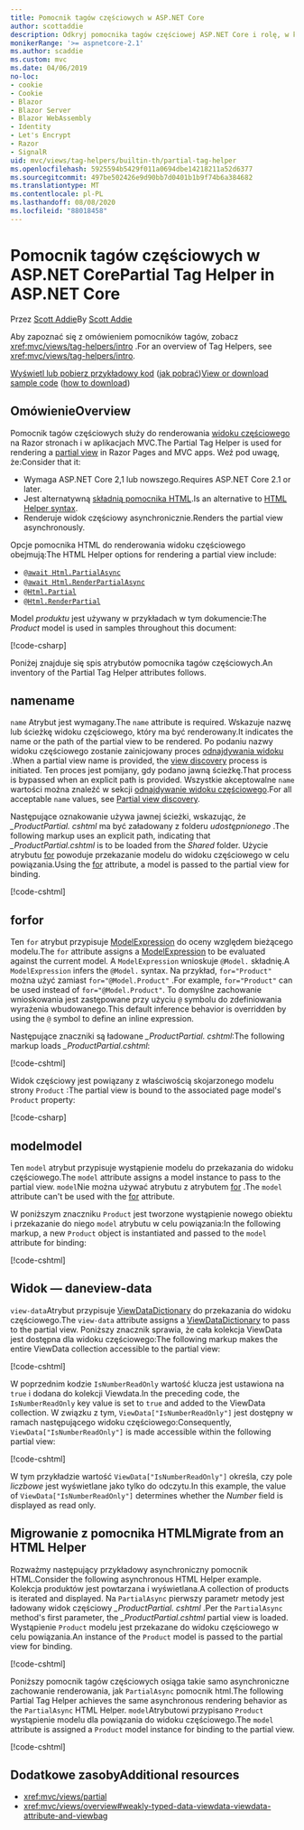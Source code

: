 ```yaml
---
title: Pomocnik tagów częściowych w ASP.NET Core
author: scottaddie
description: Odkryj pomocnika tagów częściowej ASP.NET Core i rolę, w której każda z jego atrybutów jest odtwarzana w wyniku renderowania częściowego widoku.
monikerRange: '>= aspnetcore-2.1'
ms.author: scaddie
ms.custom: mvc
ms.date: 04/06/2019
no-loc:
- cookie
- Cookie
- Blazor
- Blazor Server
- Blazor WebAssembly
- Identity
- Let's Encrypt
- Razor
- SignalR
uid: mvc/views/tag-helpers/builtin-th/partial-tag-helper
ms.openlocfilehash: 5925594b5429f011a0694dbe14218211a52d6377
ms.sourcegitcommit: 497be502426e9d90bb7d0401b1b9f74b6a384682
ms.translationtype: MT
ms.contentlocale: pl-PL
ms.lasthandoff: 08/08/2020
ms.locfileid: "88018458"
---
```

# <a name="partial-tag-helper-in-aspnet-core"></a><span data-ttu-id="a00cc-103">Pomocnik tagów częściowych w ASP.NET Core</span><span class="sxs-lookup"><span data-stu-id="a00cc-103">Partial Tag Helper in ASP.NET Core</span></span>

<span data-ttu-id="a00cc-104">Przez [Scott Addie](https://github.com/scottaddie)</span><span class="sxs-lookup"><span data-stu-id="a00cc-104">By [Scott Addie](https://github.com/scottaddie)</span></span>

<span data-ttu-id="a00cc-105">Aby zapoznać się z omówieniem pomocników tagów, zobacz <xref:mvc/views/tag-helpers/intro> .</span><span class="sxs-lookup"><span data-stu-id="a00cc-105">For an overview of Tag Helpers, see <xref:mvc/views/tag-helpers/intro>.</span></span>

<span data-ttu-id="a00cc-106">[Wyświetl lub pobierz przykładowy kod](https://github.com/dotnet/AspNetCore.Docs/tree/master/aspnetcore/mvc/views/tag-helpers/built-in/samples) ([jak pobrać](xref:index#how-to-download-a-sample))</span><span class="sxs-lookup"><span data-stu-id="a00cc-106">[View or download sample code](https://github.com/dotnet/AspNetCore.Docs/tree/master/aspnetcore/mvc/views/tag-helpers/built-in/samples) ([how to download](xref:index#how-to-download-a-sample))</span></span>

## <a name="overview"></a><span data-ttu-id="a00cc-107">Omówienie</span><span class="sxs-lookup"><span data-stu-id="a00cc-107">Overview</span></span>

<span data-ttu-id="a00cc-108">Pomocnik tagów częściowych służy do renderowania [widoku częściowego](xref:mvc/views/partial) na Razor stronach i w aplikacjach MVC.</span><span class="sxs-lookup"><span data-stu-id="a00cc-108">The Partial Tag Helper is used for rendering a [partial view](xref:mvc/views/partial) in Razor Pages and MVC apps.</span></span> <span data-ttu-id="a00cc-109">Weź pod uwagę, że:</span><span class="sxs-lookup"><span data-stu-id="a00cc-109">Consider that it:</span></span>

* <span data-ttu-id="a00cc-110">Wymaga ASP.NET Core 2,1 lub nowszego.</span><span class="sxs-lookup"><span data-stu-id="a00cc-110">Requires ASP.NET Core 2.1 or later.</span></span>
* <span data-ttu-id="a00cc-111">Jest alternatywną [składnią pomocnika HTML](xref:mvc/views/partial#reference-a-partial-view).</span><span class="sxs-lookup"><span data-stu-id="a00cc-111">Is an alternative to [HTML Helper syntax](xref:mvc/views/partial#reference-a-partial-view).</span></span>
* <span data-ttu-id="a00cc-112">Renderuje widok częściowy asynchronicznie.</span><span class="sxs-lookup"><span data-stu-id="a00cc-112">Renders the partial view asynchronously.</span></span>

<span data-ttu-id="a00cc-113">Opcje pomocnika HTML do renderowania widoku częściowego obejmują:</span><span class="sxs-lookup"><span data-stu-id="a00cc-113">The HTML Helper options for rendering a partial view include:</span></span>

* [`@await Html.PartialAsync`](/dotnet/api/microsoft.aspnetcore.mvc.rendering.htmlhelperpartialextensions.partialasync)
* [`@await Html.RenderPartialAsync`](/dotnet/api/microsoft.aspnetcore.mvc.rendering.htmlhelperpartialextensions.renderpartialasync)
* [`@Html.Partial`](/dotnet/api/microsoft.aspnetcore.mvc.rendering.htmlhelperpartialextensions.partial)
* [`@Html.RenderPartial`](/dotnet/api/microsoft.aspnetcore.mvc.rendering.htmlhelperpartialextensions.renderpartial)

<span data-ttu-id="a00cc-114">Model *produktu* jest używany w przykładach w tym dokumencie:</span><span class="sxs-lookup"><span data-stu-id="a00cc-114">The *Product* model is used in samples throughout this document:</span></span>

[!code-csharp[](samples/TagHelpersBuiltIn/Models/Product.cs)]

<span data-ttu-id="a00cc-115">Poniżej znajduje się spis atrybutów pomocnika tagów częściowych.</span><span class="sxs-lookup"><span data-stu-id="a00cc-115">An inventory of the Partial Tag Helper attributes follows.</span></span>

## <a name="name"></a><span data-ttu-id="a00cc-116">name</span><span class="sxs-lookup"><span data-stu-id="a00cc-116">name</span></span>

<span data-ttu-id="a00cc-117">`name` Atrybut jest wymagany.</span><span class="sxs-lookup"><span data-stu-id="a00cc-117">The `name` attribute is required.</span></span> <span data-ttu-id="a00cc-118">Wskazuje nazwę lub ścieżkę widoku częściowego, który ma być renderowany.</span><span class="sxs-lookup"><span data-stu-id="a00cc-118">It indicates the name or the path of the partial view to be rendered.</span></span> <span data-ttu-id="a00cc-119">Po podaniu nazwy widoku częściowego zostanie zainicjowany proces [odnajdywania widoku](xref:mvc/views/overview#view-discovery) .</span><span class="sxs-lookup"><span data-stu-id="a00cc-119">When a partial view name is provided, the [view discovery](xref:mvc/views/overview#view-discovery) process is initiated.</span></span> <span data-ttu-id="a00cc-120">Ten proces jest pomijany, gdy podano jawną ścieżkę.</span><span class="sxs-lookup"><span data-stu-id="a00cc-120">That process is bypassed when an explicit path is provided.</span></span> <span data-ttu-id="a00cc-121">Wszystkie akceptowalne `name` wartości można znaleźć w sekcji [odnajdywanie widoku częściowego](xref:mvc/views/partial#partial-view-discovery).</span><span class="sxs-lookup"><span data-stu-id="a00cc-121">For all acceptable `name` values, see [Partial view discovery](xref:mvc/views/partial#partial-view-discovery).</span></span>

<span data-ttu-id="a00cc-122">Następujące oznakowanie używa jawnej ścieżki, wskazując, że *_ProductPartial. cshtml* ma być załadowany z folderu *udostępnionego* .</span><span class="sxs-lookup"><span data-stu-id="a00cc-122">The following markup uses an explicit path, indicating that *_ProductPartial.cshtml* is to be loaded from the *Shared* folder.</span></span> <span data-ttu-id="a00cc-123">Użycie atrybutu [for](#for) powoduje przekazanie modelu do widoku częściowego w celu powiązania.</span><span class="sxs-lookup"><span data-stu-id="a00cc-123">Using the [for](#for) attribute, a model is passed to the partial view for binding.</span></span>

[!code-cshtml[](samples/TagHelpersBuiltIn/Pages/Product.cshtml?name=snippet_Name)]

## <a name="for"></a><span data-ttu-id="a00cc-124">for</span><span class="sxs-lookup"><span data-stu-id="a00cc-124">for</span></span>

<span data-ttu-id="a00cc-125">Ten `for` atrybut przypisuje [ModelExpression](/dotnet/api/microsoft.aspnetcore.mvc.viewfeatures.modelexpression) do oceny względem bieżącego modelu.</span><span class="sxs-lookup"><span data-stu-id="a00cc-125">The `for` attribute assigns a [ModelExpression](/dotnet/api/microsoft.aspnetcore.mvc.viewfeatures.modelexpression) to be evaluated against the current model.</span></span> <span data-ttu-id="a00cc-126">A `ModelExpression` wnioskuje `@Model.` składnię.</span><span class="sxs-lookup"><span data-stu-id="a00cc-126">A `ModelExpression` infers the `@Model.` syntax.</span></span> <span data-ttu-id="a00cc-127">Na przykład, `for="Product"` można użyć zamiast `for="@Model.Product"` .</span><span class="sxs-lookup"><span data-stu-id="a00cc-127">For example, `for="Product"` can be used instead of `for="@Model.Product"`.</span></span> <span data-ttu-id="a00cc-128">To domyślne zachowanie wnioskowania jest zastępowane przy użyciu `@` symbolu do zdefiniowania wyrażenia wbudowanego.</span><span class="sxs-lookup"><span data-stu-id="a00cc-128">This default inference behavior is overridden by using the `@` symbol to define an inline expression.</span></span>

<span data-ttu-id="a00cc-129">Następujące znaczniki są ładowane *_ProductPartial. cshtml*:</span><span class="sxs-lookup"><span data-stu-id="a00cc-129">The following markup loads *_ProductPartial.cshtml*:</span></span>

[!code-cshtml[](samples/TagHelpersBuiltIn/Pages/Product.cshtml?name=snippet_For)]

<span data-ttu-id="a00cc-130">Widok częściowy jest powiązany z właściwością skojarzonego modelu strony `Product` :</span><span class="sxs-lookup"><span data-stu-id="a00cc-130">The partial view is bound to the associated page model's `Product` property:</span></span>

[!code-csharp[](samples/TagHelpersBuiltIn/Pages/Product.cshtml.cs?highlight=8)]

## <a name="model"></a><span data-ttu-id="a00cc-131">model</span><span class="sxs-lookup"><span data-stu-id="a00cc-131">model</span></span>

<span data-ttu-id="a00cc-132">Ten `model` atrybut przypisuje wystąpienie modelu do przekazania do widoku częściowego.</span><span class="sxs-lookup"><span data-stu-id="a00cc-132">The `model` attribute assigns a model instance to pass to the partial view.</span></span> <span data-ttu-id="a00cc-133">`model`Nie można używać atrybutu z atrybutem [for](#for) .</span><span class="sxs-lookup"><span data-stu-id="a00cc-133">The `model` attribute can't be used with the [for](#for) attribute.</span></span>

<span data-ttu-id="a00cc-134">W poniższym znaczniku `Product` jest tworzone wystąpienie nowego obiektu i przekazanie do niego `model` atrybutu w celu powiązania:</span><span class="sxs-lookup"><span data-stu-id="a00cc-134">In the following markup, a new `Product` object is instantiated and passed to the `model` attribute for binding:</span></span>

[!code-cshtml[](samples/TagHelpersBuiltIn/Pages/Product.cshtml?name=snippet_Model)]

## <a name="view-data"></a><span data-ttu-id="a00cc-135">Widok — dane</span><span class="sxs-lookup"><span data-stu-id="a00cc-135">view-data</span></span>

<span data-ttu-id="a00cc-136">`view-data`Atrybut przypisuje [ViewDataDictionary](/dotnet/api/microsoft.aspnetcore.mvc.viewfeatures.viewdatadictionary) do przekazania do widoku częściowego.</span><span class="sxs-lookup"><span data-stu-id="a00cc-136">The `view-data` attribute assigns a [ViewDataDictionary](/dotnet/api/microsoft.aspnetcore.mvc.viewfeatures.viewdatadictionary) to pass to the partial view.</span></span> <span data-ttu-id="a00cc-137">Poniższy znacznik sprawia, że cała kolekcja ViewData jest dostępna dla widoku częściowego:</span><span class="sxs-lookup"><span data-stu-id="a00cc-137">The following markup makes the entire ViewData collection accessible to the partial view:</span></span>

[!code-cshtml[](samples/TagHelpersBuiltIn/Pages/Product.cshtml?name=snippet_ViewData&highlight=5-)]

<span data-ttu-id="a00cc-138">W poprzednim kodzie `IsNumberReadOnly` wartość klucza jest ustawiona na `true` i dodana do kolekcji Viewdata.</span><span class="sxs-lookup"><span data-stu-id="a00cc-138">In the preceding code, the `IsNumberReadOnly` key value is set to `true` and added to the ViewData collection.</span></span> <span data-ttu-id="a00cc-139">W związku z tym, `ViewData["IsNumberReadOnly"]` jest dostępny w ramach następującego widoku częściowego:</span><span class="sxs-lookup"><span data-stu-id="a00cc-139">Consequently, `ViewData["IsNumberReadOnly"]` is made accessible within the following partial view:</span></span>

[!code-cshtml[](samples/TagHelpersBuiltIn/Pages/Shared/_ProductViewDataPartial.cshtml?highlight=5)]

<span data-ttu-id="a00cc-140">W tym przykładzie wartość `ViewData["IsNumberReadOnly"]` określa, czy pole *liczbowe* jest wyświetlane jako tylko do odczytu.</span><span class="sxs-lookup"><span data-stu-id="a00cc-140">In this example, the value of `ViewData["IsNumberReadOnly"]` determines whether the *Number* field is displayed as read only.</span></span>

## <a name="migrate-from-an-html-helper"></a><span data-ttu-id="a00cc-141">Migrowanie z pomocnika HTML</span><span class="sxs-lookup"><span data-stu-id="a00cc-141">Migrate from an HTML Helper</span></span>

<span data-ttu-id="a00cc-142">Rozważmy następujący przykładowy asynchroniczny pomocnik HTML.</span><span class="sxs-lookup"><span data-stu-id="a00cc-142">Consider the following asynchronous HTML Helper example.</span></span> <span data-ttu-id="a00cc-143">Kolekcja produktów jest powtarzana i wyświetlana.</span><span class="sxs-lookup"><span data-stu-id="a00cc-143">A collection of products is iterated and displayed.</span></span> <span data-ttu-id="a00cc-144">Na `PartialAsync` pierwszy parametr metody jest ładowany widok częściowy *_ProductPartial. cshtml* .</span><span class="sxs-lookup"><span data-stu-id="a00cc-144">Per the `PartialAsync` method's first parameter, the *_ProductPartial.cshtml* partial view is loaded.</span></span> <span data-ttu-id="a00cc-145">Wystąpienie `Product` modelu jest przekazane do widoku częściowego w celu powiązania.</span><span class="sxs-lookup"><span data-stu-id="a00cc-145">An instance of the `Product` model is passed to the partial view for binding.</span></span>

[!code-cshtml[](samples/TagHelpersBuiltIn/Pages/Products.cshtml?name=snippet_HtmlHelper&highlight=3)]

<span data-ttu-id="a00cc-146">Poniższy pomocnik tagów częściowych osiąga takie samo asynchroniczne zachowanie renderowania, jak `PartialAsync` pomocnik html.</span><span class="sxs-lookup"><span data-stu-id="a00cc-146">The following Partial Tag Helper achieves the same asynchronous rendering behavior as the `PartialAsync` HTML Helper.</span></span> <span data-ttu-id="a00cc-147">`model`Atrybutowi przypisano `Product` wystąpienie modelu dla powiązania do widoku częściowego.</span><span class="sxs-lookup"><span data-stu-id="a00cc-147">The `model` attribute is assigned a `Product` model instance for binding to the partial view.</span></span>

[!code-cshtml[](samples/TagHelpersBuiltIn/Pages/Products.cshtml?name=snippet_TagHelper&highlight=3)]

## <a name="additional-resources"></a><span data-ttu-id="a00cc-148">Dodatkowe zasoby</span><span class="sxs-lookup"><span data-stu-id="a00cc-148">Additional resources</span></span>

* <xref:mvc/views/partial>
* <xref:mvc/views/overview#weakly-typed-data-viewdata-viewdata-attribute-and-viewbag>
